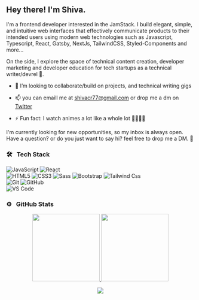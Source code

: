 ## Hey there! I'm Shiva.

I'm a frontend developer interested in the JamStack. I build elegant, simple, and intuitive web interfaces that effectively communicate products to their intended  users using modern web technologies such as Javascript, Typescript, React, Gatsby, NextJs, TailwindCSS, Styled-Components and more...

On the side, I explore the space of technical content creation, developer marketing and developer education for tech startups as a technical writer/devrel 🥑.
 
- 👯 I’m looking to collaborate/build on projects, and technical writing gigs

- 📫 you can emaill me at [shivacr77@gmail.com](mailto:shivacr77@gmail.com) or drop me a dm on [Twitter](https://twitter.com/See_vha)

- ⚡ Fun fact: I watch animes a lot like a whole lot 🚶‍♂️🚶‍♂️

I'm currently looking for new opportunities, so my inbox is always open. Have a question? or do you just want to say hi? feel free to drop me a DM. 🤗

### 🛠 &nbsp; Tech Stack

![JavaScript](https://img.shields.io/badge/-JavaScript-%23F7DF1C?style=for-the-badge&logo=javascript&logoColor=000000&labelColor=%23F7DF1C&color=%23FFCE5A)
![React](https://img.shields.io/badge/-React-61DAFB?style=for-the-badge&logo=react&logoColor=ffffff)
<br />
![HTML5](https://img.shields.io/badge/-HTML5-%23E44D27?style=for-the-badge&logo=html5&logoColor=ffffff)
![CSS3](https://img.shields.io/badge/-CSS3-%231572B6?style=for-the-badge&logo=css3)
![Sass](https://img.shields.io/badge/-Sass-%23CC6699?style=for-the-badge&logo=sass&logoColor=ffffff)
![Bootstrap](https://img.shields.io/badge/Bootstrap-563D7C?style=for-the-badge&logo=bootstrap&logoColor=white)
![Tailwind Css](https://img.shields.io/badge/Tailwind_CSS-38B2AC?style=for-the-badge&logo=tailwind-css&logoColor=white)
<br />
![Git](https://img.shields.io/badge/-Git-%23F05032?style=for-the-badge&logo=git&logoColor=%23ffffff)
![GitHub](https://img.shields.io/badge/-GitHub-181717?style=for-the-badge&logo=github)
<br />
![VS Code](http://img.shields.io/badge/-VS%20Code-007ACC?style=for-the-badge&logo=visual-studio-code&logoColor=ffffff)

### ⚙️ &nbsp; GitHub Stats

<p align="center">
<a href="https://github.com/Shivakc7">
<img height="180em" src="https://github-readme-stats-eight-theta.vercel.app/api?username=Shivakc7&show_icons=true&theme=algolia&include_all_commits=true&count_private=true"/>
 
<img height="180em" src="https://github-readme-stats-eight-theta.vercel.app/api/top-langs/?username=Shivakc7&layout=compact&langs_count=8&theme=algolia"/>
</a>
</p>

<p align="center">
<img src="https://komarev.com/ghpvc/?username=Shivakc7&color=blueviolet&style=flat">
</p>


